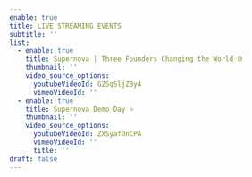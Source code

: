```yaml
---
enable: true
title: LIVE STREAMING EVENTS
subtitle: ''
list:
  - enable: true
    title: Supernova | Three Founders Changing the World 🌐
    thumbnail: ''
    video_source_options:
      youtubeVideoId: G2SqSljZBy4
      vimeoVideoId: ''
  - enable: true
    title: Supernova Demo Day ⭐
    thumbnail: ''
    video_source_options:
      youtubeVideoId: ZXSyafOnCPA
      vimeoVideoId: ''
      title: ''
draft: false
---
```

